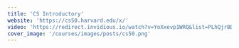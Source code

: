 ```yaml
---
title: 'CS Introductory'
website: 'https://cs50.harvard.edu/x/'
video: 'https://redirect.invidious.io/watch?v=YoXxevp1WRQ&list=PLhQjrBD2T382_R182iC2gNZI9HzWFMC_8'
cover_image: '/courses/images/posts/cs50.png'
---
```

